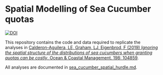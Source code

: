 # Spatial Modelling of Sea Cucumber quotas

[![DOI](https://zenodo.org/badge/156738648.svg)](https://zenodo.org/badge/latestdoi/156738648)

This repository contains the code and data required to replicate the analyses in [Calderon-Aguilera, LE, Graham, LJ, Eigenbrod, F (2019) *Ignoring the spatial structure of the distributions of sea cucumbers when granting quotas can be costly*. Ocean & Coastal Management. 198: 104859](https://doi.org/10.1016/j.ocecoaman.2019.104859). 

All analyses are documented in [sea_cucumber_spatial_hurdle.md](https://github.com/laurajanegraham/sea_cucumber/blob/master/sea_cucumber_spatial_hurdle.md). 

